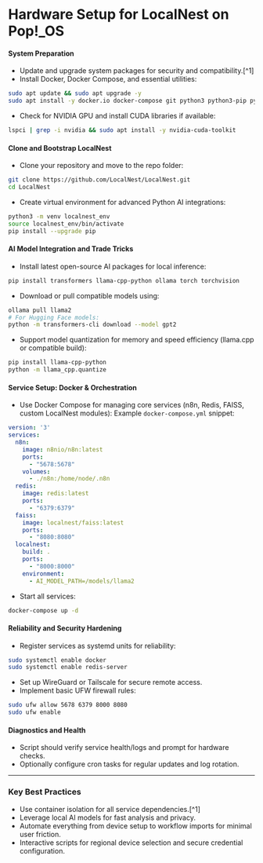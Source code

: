 # Hardware Setup for LocalNest on Pop!_OS

#### System Preparation

- Update and upgrade system packages for security and compatibility.[^1]
- Install Docker, Docker Compose, and essential utilities:

```bash
sudo apt update && sudo apt upgrade -y
sudo apt install -y docker.io docker-compose git python3 python3-pip python3-venv redis-server build-essential
```

- Check for NVIDIA GPU and install CUDA libraries if available:

```bash
lspci | grep -i nvidia && sudo apt install -y nvidia-cuda-toolkit
```


#### Clone and Bootstrap LocalNest

- Clone your repository and move to the repo folder:

```bash
git clone https://github.com/LocalNest/LocalNest.git
cd LocalNest
```

- Create virtual environment for advanced Python AI integrations:

```bash
python3 -m venv localnest_env
source localnest_env/bin/activate
pip install --upgrade pip
```


#### AI Model Integration and Trade Tricks

- Install latest open-source AI packages for local inference:

```bash
pip install transformers llama-cpp-python ollama torch torchvision
```

- Download or pull compatible models using:

```bash
ollama pull llama2
# For Hugging Face models:
python -m transformers-cli download --model gpt2
```

- Support model quantization for memory and speed efficiency (llama.cpp or compatible build):

```bash
pip install llama-cpp-python
python -m llama_cpp.quantize
```


#### Service Setup: Docker \& Orchestration

- Use Docker Compose for managing core services (n8n, Redis, FAISS, custom LocalNest modules):
Example `docker-compose.yml` snippet:

```yaml
version: '3'
services:
  n8n:
    image: n8nio/n8n:latest
    ports:
      - "5678:5678"
    volumes:
      - ./n8n:/home/node/.n8n
  redis:
    image: redis:latest
    ports:
      - "6379:6379"
  faiss:
    image: localnest/faiss:latest
    ports:
      - "8080:8080"
  localnest:
    build: .
    ports:
      - "8000:8000"
    environment:
      - AI_MODEL_PATH=/models/llama2
```

- Start all services:

```bash
docker-compose up -d
```


#### Reliability and Security Hardening

- Register services as systemd units for reliability:

```bash
sudo systemctl enable docker
sudo systemctl enable redis-server
```

- Set up WireGuard or Tailscale for secure remote access.
- Implement basic UFW firewall rules:

```bash
sudo ufw allow 5678 6379 8000 8080
sudo ufw enable
```


#### Diagnostics and Health

- Script should verify service health/logs and prompt for hardware checks.
- Optionally configure cron tasks for regular updates and log rotation.

***

### Key Best Practices

- Use container isolation for all service dependencies.[^1]
- Leverage local AI models for fast analysis and privacy.
- Automate everything from device setup to workflow imports for minimal user friction.
- Interactive scripts for regional device selection and secure credential configuration.

